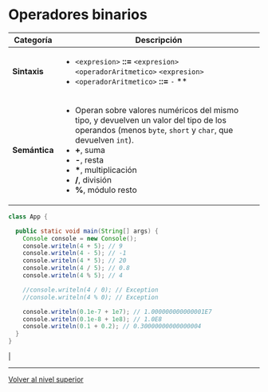 # Operadores binarios






| **Categoría** | **Descripción** |
|---------------|-----------------|
| **Sintaxis**  | <ul><li><code>&lt;expresion&gt;</code> **::=** <code>&lt;expresion&gt;</code> <code>&lt;operadorAritmetico&gt;</code> <code>&lt;expresion&gt;</code></li><li><code>&lt;operadorAritmetico&gt;</code> **::=** <code>-</code> **|** <code>*</code> **|** <code>/</code> **|** <code>%</code></li></ul> |
| **Semántica** | <ul><li>Operan sobre valores numéricos del mismo tipo, y devuelven un valor del tipo de los operandos (menos <code>byte</code>, <code>short</code> y <code>char</code>, que devuelven <code>int</code>).</li><li><strong>+</strong>, suma</li><li><strong>-</strong>, resta</li><li><strong>*</strong>, multiplicación</li><li><strong>/</strong>, división</li><li><strong>%</strong>, módulo resto</li></ul> |


```java
class App {

  public static void main(String[] args) {
    Console console = new Console();
    console.writeln(4 + 5); // 9
    console.writeln(4 - 5); // -1
    console.writeln(4 * 5); // 20
    console.writeln(4 / 5); // 0.8
    console.writeln(4 % 5); // 4

    //console.writeln(4 / 0); // Exception
    //console.writeln(4 % 0); // Exception

    console.writeln(0.1e-7 + 1e7); // 1.000000000000001E7
    console.writeln(0.1e-8 + 1e8); // 1.0E8
    console.writeln(0.1 + 0.2); // 0.30000000000000004
  }
}
```


 |


---

[Volver al nivel superior](../README.md)

